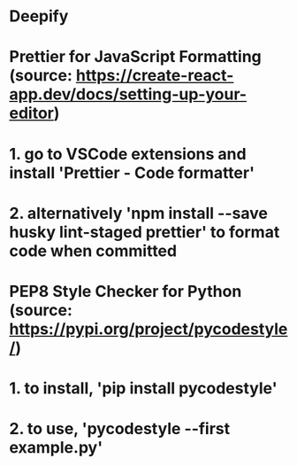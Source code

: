 # Deepify
# Prettier for JavaScript Formatting (source: https://create-react-app.dev/docs/setting-up-your-editor)
#  1. go to VSCode extensions and install 'Prettier - Code formatter'
#  2. alternatively 'npm install --save husky lint-staged prettier' to format code when committed
# PEP8 Style Checker for Python (source: https://pypi.org/project/pycodestyle/)
#  1. to install, 'pip install pycodestyle'
#  2. to use, 'pycodestyle --first example.py'
